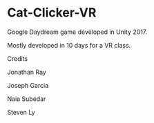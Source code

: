 # Cat-Clicker-VR

Google Daydream game developed in Unity 2017.

Mostly developed in 10 days for a VR class.

Credits

Jonathan Ray

Joseph Garcia

Naia Subedar

Steven Ly
